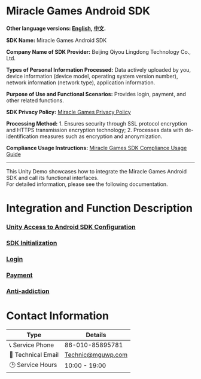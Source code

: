 # Miracle Games Android SDK

**Other language versions: [English](README.md), [中文](README.zh-CN.md).**

**SDK Name:** Miracle Games Android SDK

**Company Name of SDK Provider:** Beijing Qiyou Lingdong Technology Co., Ltd.

**Types of Personal Information Processed:** Data actively uploaded by you, device information (device model, operating system version number), network information (network type), application information.

**Purpose of Use and Functional Scenarios:** Provides login, payment, and other related functions.

**SDK Privacy Policy:** [Miracle Games Privacy Policy](https://www.mguwp.net/developer_privacy.html)

**Processing Method:** 1. Ensures security through SSL protocol encryption and HTTPS transmission encryption technology; 2. Processes data with de-identification measures such as encryption and anonymization.

**Compliance Usage Instructions:** [Miracle Games SDK Compliance Usage Guide](https://www.mguwp.net/developer_compliance.html)

---
This Unity Demo showcases how to integrate the Miracle Games Android SDK and call its functional interfaces.<br>
For detailed information, please see the following documentation.<br>
# Integration and Function Description
### [Unity Access to Android SDK Configuration](doc/enviroment_config.en.md)
### [SDK Initialization](doc/sdk_init.en.md)
### [Login](doc/sdk_login.en.md)
### [Payment](doc/sdk_Payment.en.md)
### [Anti-addiction ](doc/anti_addiction.en.md)

# Contact Information

| Type              | Details                      |
|-------------------|------------------------------|
| 📞 Service Phone  | 86-010-85895781              |
| 📧 Technical Email | Technic@mguwp.com            |
| 🕒 Service Hours   | 10:00 - 19:00                |